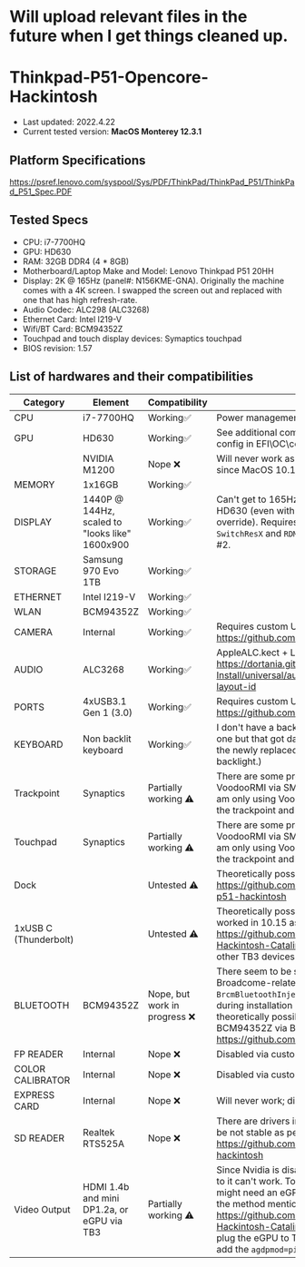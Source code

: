 # Will upload relevant files in the future when I get things cleaned up.
# Thinkpad-P51-Opencore-Hackintosh

- Last updated: 2022.4.22
- Current tested version: **MacOS Monterey 12.3.1**


## Platform Specifications
https://psref.lenovo.com/syspool/Sys/PDF/ThinkPad/ThinkPad_P51/ThinkPad_P51_Spec.PDF

## Tested Specs

- CPU: i7-7700HQ
- GPU: HD630
- RAM: 32GB DDR4 (4 * 8GB)
- Motherboard/Laptop Make and Model: Lenovo Thinkpad P51 20HH 
- Display: 2K @ 165Hz (panel#: N156KME-GNA). Originally the machine comes with a 4K screen. I swapped the screen out and replaced with one that has high refresh-rate. 
- Audio Codec: ALC298 (ALC3268)
- Ethernet Card: Intel I219-V
- Wifi/BT Card: BCM94352Z
- Touchpad and touch display devices: Symaptics touchpad
- BIOS revision: 1.57

## List of hardwares and their compatibilities
| Category | Element | Compatibility | Notes |
| ------------- | ------------- | ------------- | ------------- | 
| CPU | i7-7700HQ | Working✅ | Power management works correctly.
| GPU | HD630 | Working✅ | See additional comment #1. Need additional config in EFI\OC\config.plist.
| | NVIDIA M1200 | Nope ❌ | Will never work as there are no driver support since MacOS 10.14. |
| MEMORY | 1x16GB | Working✅ | |
| DISPLAY | 1440P @ 144Hz, scaled to "looks like" 1600x900 | Working✅ | Can't get to 165Hz due to limited pixelclock for HD630 (even with maximum pixelclock override). Requires a combination of `SwitchResX` and `RDM`. See additional comment #2.|
| STORAGE | Samsung 970 Evo 1TB | Working✅| |
| ETHERNET | Intel I219-V | Working✅ | |
| WLAN | BCM94352Z | Working✅ |  |
| CAMERA | Internal | Working✅ | Requires custom USBMap.kext. See https://github.com/corpnewt/USBMap |
| AUDIO | ALC3268 | Working✅ | AppleALC.kect + Layout #3 as per https://dortania.github.io/OpenCore-Post-Install/universal/audio.html#finding-your-layout-id|
| PORTS | 4xUSB3.1 Gen 1 (3.0) |  Working✅ | Requires custom USBMap.kext. See https://github.com/corpnewt/USBMap|
| KEYBOARD | Non backlit keyboard | Working✅ | I don't have a backlit keyboard (used to have one but that got damaged by a bottle of water. the newly replaced one doesn't have backlight.) |
| Trackpoint | Synaptics | Partially working ⚠️ | There are some problem with loading VoodooRMI via SMBUS on P51. So currently I am only using VoodooPS2Controller to drive the trackpoint and trackpad. |
| Touchpad | Synaptics | Partially working ⚠️  | There are some problem with loading VoodooRMI via SMBUS on P51. So currently I am only using VoodooPS2Controller to drive the trackpoint and trackpad. |
| Dock | | Untested ⚠️| Theoretically possible as per https://github.com/MirkoCovizzi/thinkpad-p51-hackintosh |
| 1xUSB C (Thunderbolt) | | Untested ⚠️ | Theoretically possible for eGPU output since it worked in 10.15 as per https://github.com/AsahiKou/ThinkPadP51-Hackintosh-Catalina/issues/1. Untested for other TB3 devices.|
| BLUETOOTH | BCM94352Z | Nope, but work in progress ❌| There seem to be some issues with Broadcome-related kexts in Monterey, e.g., `BrcmBluetoothInjector.kext` causes freeze during installation process. But it is theoretically possible to coninue using BCM94352Z via BlueToolFixup. See https://github.com/acidanthera/BrcmPatchRAM |
| FP READER | Internal | Nope  ❌| Disabled via custom usb mapping |
| COLOR CALIBRATOR | Internal | Nope  ❌ | Disabled via custom usb mapping |
| EXPRESS CARD | Internal | Nope  ❌ | Will never work; disabled in UEFI setup. |
| SD READER | Realtek RTS525A | Nope ❌ | There are drivers in progress, but they are to be not stable as per https://github.com/midi1996/P50-opencore-hackintosh |
| Video Output| HDMI 1.4b and mini DP1.2a, or eGPU via TB3 | Partially working ⚠️ | Since Nvidia is disabled, these ports connected to it can't work. To get external monitor, you might need an eGPU with AMD GPU, and using the method mentioned in https://github.com/AsahiKou/ThinkPadP51-Hackintosh-Catalina/issues/1. You will need to plug the eGPU to TB port BEFORE booting and add the `agdpmod=pikera` boot flag.


